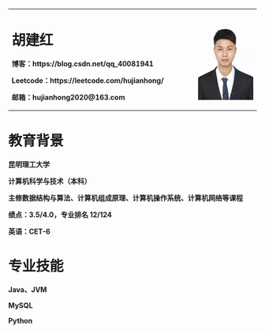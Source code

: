 <table border="0">
  <tr>
    <td width="75%">
      <h1>胡建红</h1>
      <p><b>博客：https://blog.csdn.net/qq_40081941</b></p>
      <p><b>Leetcode：https://leetcode.com/hujianhong/</b></p>
      <p><b>邮箱：hujianhong2020@163.com</b></p>
    </td>
    <td width="25%">
      <img src="/me_work.jpg" width="100%"> 
    </td>
  </tr>
</table>
<table border="0">
   <tr>
     <h1>教育背景</h1>
     <p><b>昆明理工大学</b></p>
     <p><b>计算机科学与技术（本科）</b></p>
     <p><b>主修数据结构与算法、计算机组成原理、计算机操作系统、计算机网络等课程</b></p>
     <p><b>绩点：3.5/4.0，专业排名 12/124</b></p>
     <p><b>英语：CET-6</b></p>
  </tr>
  <tr>
     <h1>专业技能</h1>
     <p><b>Java、JVM</b></p>
     <p><b>MySQL</b></p>
     <p><b>Python</b></p>
  </tr>
</table>
